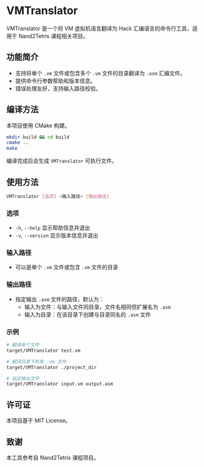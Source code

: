 # VMTranslator

VMTranslator 是一个将 VM 虚拟机语言翻译为 Hack 汇编语言的命令行工具，适用于 Nand2Tetris 课程相关项目。

## 功能简介
- 支持将单个 `.vm` 文件或包含多个 `.vm` 文件的目录翻译为 `.asm` 汇编文件。
- 提供命令行参数帮助和版本信息。
- 错误处理友好，支持输入路径校验。

## 编译方法

本项目使用 CMake 构建。

```bash
mkdir build && cd build
cmake ..
make
```
编译完成后会生成 `VMTranslator` 可执行文件。

## 使用方法

```bash
VMTranslator [选项] <输入路径> [输出路径]
```

### 选项
- `-h`, `--help`      显示帮助信息并退出
- `-v`, `--version`   显示版本信息并退出

### 输入路径
- 可以是单个 `.vm` 文件或包含 `.vm` 文件的目录

### 输出路径
- 指定输出 `.asm` 文件的路径，默认为：
  - 输入为文件：与输入文件同目录，文件名相同但扩展名为 `.asm`
  - 输入为目录：在该目录下创建与目录同名的 `.asm` 文件

### 示例
```bash
# 翻译单个文件
target/VMTranslator test.vm

# 翻译目录下所有 .vm 文件
target/VMTranslator ./project_dir

# 指定输出文件
target/VMTranslator input.vm output.asm
```

## 许可证

本项目基于 MIT License。

## 致谢

本工具参考自 Nand2Tetris 课程项目。

